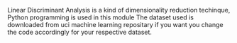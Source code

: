 Linear Discriminant Analysis is a kind of dimensionality reduction techinque,
Python programming is used in this module
The dataset used is downloaded from uci machine learning repositary 
if you want you change the code accordingly for your respective dataset.
